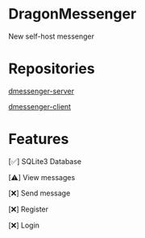 # DragonMessenger
New self-host messenger

# Repositories
[dmessenger-server](https://github.com/DragonMessenger/dmessenger-server)

[dmessenger-client](https://github.com/DragonMessenger/dmessenger-client)

# Features
[✅] SQLite3 Database

[⚠] View messages

[❌] Send message

[❌] Register

[❌] Login

